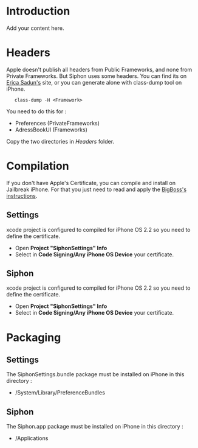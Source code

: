 # Introduction #

Add your content here.


# Headers #

Apple doesn't publish all headers from Public Frameworks, and none from Private Frameworks.
But Siphon uses some headers. You can find its on [Erica Sadun's](http://ericasadun.com/iPhoneDocs220/) site, or you can generate alone with class-dump tool on iPhone.
```
   class-dump -H <Framework>
```

You need to do this for :
  * Preferences (PrivateFrameworks)
  * AdressBookUI (Frameworks)

Copy the two directories in _Headers_ folder.

# Compilation #

If you don't have Apple's Certificate, you can compile and install on Jailbreak iPhone. For that you just need to read and apply the [BigBoss's instructions](http://thebigboss.org/hosting-repository/submit-your-app/compile-for-cydia-submission/).

## Settings ##

xcode project is configured to compiled for iPhone OS 2.2 so you need to define the certificate.
  * Open **Project "SiphonSettings" Info**
  * Select in **Code Signing/Any iPhone OS Device** your certificate.

## Siphon ##

xcode project is configured to compiled for iPhone OS 2.2 so you need to define the certificate.
  * Open **Project "SiphonSettings" Info**
  * Select in **Code Signing/Any iPhone OS Device** your certificate.

# Packaging #

## Settings ##

The SiphonSettings.bundle package must be installed on iPhone in this directory :
  * /System/Library/PreferenceBundles

## Siphon ##

The Siphon.app package must be installed on iPhone in this directory :
  * /Applications